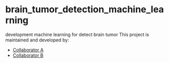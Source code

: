 # brain_tumor_detection_machine_learning
development machine learning for detect brain tumor
This project is maintained and developed by:
  
- [Collaborator A](https://github.com/Nakano079)  
- [Collaborator B](https://github.com/Ikhsanmn)  
